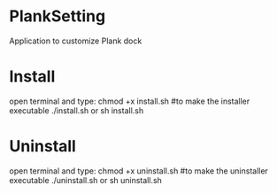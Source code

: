 PlankSetting
============

Application to customize Plank dock

Install
=======

open terminal and type:
chmod +x install.sh    #to make the installer executable
./install.sh
or
sh install.sh

Uninstall
=========

open terminal and type:
chmod +x uninstall.sh    #to make the uninstaller executable
./uninstall.sh
or
sh uninstall.sh